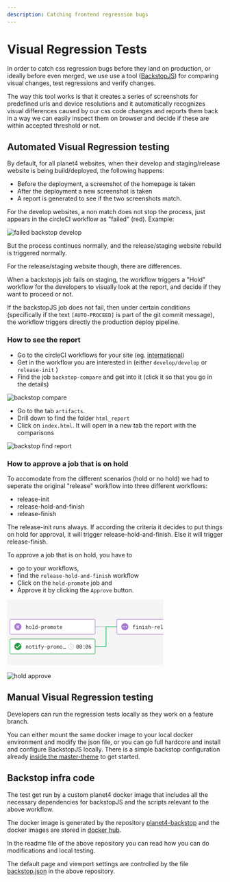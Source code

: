 ```yaml
---
description: Catching frontend regression bugs
---
```


# Visual Regression Tests

In order to catch css regression bugs before they land on production, or ideally before even merged, we use use a tool ([BackstopJS](https://github.com/garris/BackstopJS/)) for comparing visual changes, test regressions and verify changes.

The way this tool works is that it creates a series of screenshots for predefined urls and device resolutions and it automatically recognizes visual differences caused by our css code changes and reports them back in a way we can easily inspect them on browser and decide if these are within accepted threshold or not.

## Automated Visual Regression testing

By default, for all planet4 websites, when their develop and staging/release website is being build/deployed, the following happens:

* Before the deployment, a screenshot of the homepage is taken
* After the deployment a new screenshot is taken
* A report is generated to see if the two screenshots match.

For the develop websites, a non match does not stop the process, just appears in the circleCI workflow as "failed" (red). Example:

![failed backstop develop](../../.gitbook/assets/failed-backstop-develop.png)

But the process continues normally, and the release/staging website rebuild is triggered normally.

For the release/staging website though, there are differences.

When a backstopjs job fails on staging, the workflow triggers a "Hold" workflow for the developers to visually look at the report, and decide if they want to proceed or not.

If the backstopJS job does not fail, then under certain conditions (specifically if the text `[AUTO-PROCEED]` is part of the git commit message), the workflow triggers directly the production deploy pipeline.

### How to see the report

* Go to the circleCI workflows for your site (eg. [international](https://circleci.com/gh/greenpeace/workflows/planet4-international))
* Get in the workflow you are interested in (either `develop/develop` or `release-init` )
* Find the job `backstop-compare` and get into it (click it so that you go in the details)

![backstop compare](../../.gitbook/assets/backstop-compare.png)

* Go to the tab `artifacts`.
* Drill down to find the folder `html_report`
* Click on `index.html`. It will open in a new tab the report with the comparisons

![backstop find report](../../.gitbook/assets/backstop-find-report.png)

### How to approve a job that is on hold

To accomodate from the different scenarios (hold or no hold) we had to seperate the original "release" workflow into three different workflows:

* release-init
* release-hold-and-finish
* release-finish

The release-init runs always. If according the criteria it decides to put things on hold for approval, it will trigger release-hold-and-finish. Else it will trigger release-finish.

To approve a job that is on hold, you have to

* go to your workflows,
* find the `release-hold-and-finish` workflow
* Click on the `hold-promote` job and
* Approve it by clicking the `Approve` button.

![hold promote](<../../.gitbook/assets/hold-promote (5) (8) (1) (1) (1) (1) (1) (1) (1) (1) (1) (1) (10).png>)

![hold approve](../../.gitbook/assets/hold-approve.png)

## Manual Visual Regression testing

Developers can run the regression tests locally as they work on a feature branch.

You can either mount the same docker image to your local docker environment and modify the json file, or you can go full hardcore and install and configure BackstopJS locally. There is a simple backstop configuration already [inside the master-theme](https://github.com/greenpeace/planet4-master-theme/blob/master/backstop.js) to get started.

## Backstop infra code

The test get run by a custom planet4 docker image that includes all the necessary dependencies for backstopJS and the scripts relevant to the above workflow.

The docker image is generated by the repository [planet4-backstop](https://github.com/greenpeace/planet4-backstop/) and the docker images are stored in [docker hub](https://hub.docker.com/r/greenpeaceinternational/planet4-backstop/tags).

In the readme file of the above repository you can read how you can do modifications and local testing.

The default page and viewport settings are controlled by the file [backstop.json](https://github.com/greenpeace/planet4-backstop/blob/master/backstop.json) in the above repository.
